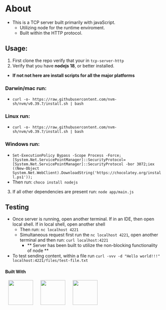 # About

- This is a TCP server built primarily with javaScript.
  - Utilizing node for the runtime enviroment.
  - Built within the HTTP protocol.

## Usage:

1. First clone the repo verify that your in `tcp-server-http`
2. Verify that you have **nodejs 18**, or better installed.

- **If not not here are install scripts for all the major platforms**

### Darwin/mac run:

- `curl -o- https://raw.githubusercontent.com/nvm-sh/nvm/v0.39.7/install.sh | bash`

### Linux run:

- `curl -o- https://raw.githubusercontent.com/nvm-sh/nvm/v0.39.7/install.sh | bash`

### Windows run:

- `Set-ExecutionPolicy Bypass -Scope Process -Force;[System.Net.ServicePointManager]::SecurityProtocol= [System.Net.ServicePointManager]::SecurityProtocol -bor 3072;iex ((New-Object System.Net.WebClient).DownloadString('https://chocolatey.org/install.ps1'));`
- Then run: `choco install nodejs`

3. If all other dependencies are present run: `node app/main.js`

## Testing

- Once server is running, open another terminal. If in an IDE, then open local shell. If in local shell, open another shell
  - Then run: `nc localhost 4221`
  - Simultaneous request first run the `nc localhost 4221`, open another terminal and then run: `curl localhost:4221`
    - ** Server has been built to utilize the non-blocking functionality of node **
- To test sending content, within a file run `curl -vvv -d "Hello world!!!" localhost:4221/files/test-file.txt`

#### Built With

<p> 
<img src="https://cdn.jsdelivr.net/gh/devicons/devicon@latest/icons/bash/bash-original.svg" height="80" width="80" hspace="10px" />
<img src="https://cdn.jsdelivr.net/gh/devicons/devicon@latest/icons/nodejs/nodejs-original-wordmark.svg" height="80" width="80" hspace="10px" />
<img src="https://cdn.jsdelivr.net/gh/devicons/devicon@latest/icons/javascript/javascript-plain.svg" height="80" width="80" hspace="10px" />
</p>
